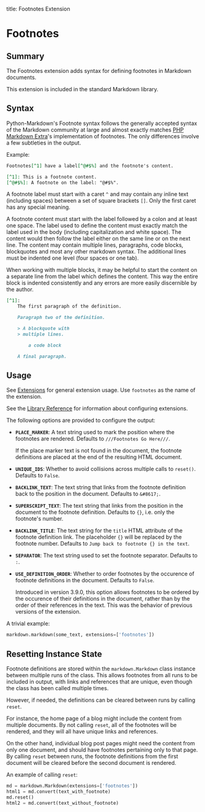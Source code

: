 title: Footnotes Extension

Footnotes
=========

Summary
-------

The Footnotes extension adds syntax for defining footnotes in Markdown
documents.

This extension is included in the standard Markdown library.

Syntax
------

Python-Markdown's Footnote syntax follows the generally accepted syntax of the
Markdown community at large and almost exactly matches [PHP Markdown Extra][]'s
implementation of footnotes. The only differences involve a few subtleties in
the output.

[PHP Markdown Extra]: http://michelf.com/projects/php-markdown/extra/#footnotes

Example:

```md
Footnotes[^1] have a label[^@#$%] and the footnote's content.

[^1]: This is a footnote content.
[^@#$%]: A footnote on the label: "@#$%".
```

A footnote label must start with a caret `^` and may contain any inline text
(including spaces) between a set of square brackets `[]`. Only the first
caret has any special meaning.

A footnote content must start with the label followed by a colon and at least
one space. The label used to define the content must exactly match the label used
in the body (including capitalization and white space). The content would then
follow the label either on the same line or on the next line. The content may
contain multiple lines, paragraphs, code blocks, blockquotes and most any other
markdown syntax. The additional lines must be indented one level (four spaces or
one tab).

When working with multiple blocks, it may be helpful to start the content on a
separate line from the label which defines the content. This way the entire block
is indented consistently and any errors are more easily discernible by the author.

```md
[^1]:
    The first paragraph of the definition.

    Paragraph two of the definition.

    > A blockquote with
    > multiple lines.

        a code block

    A final paragraph.
```

Usage
-----

See [Extensions](index.md) for general extension usage. Use `footnotes` as the
name of the extension.

See the [Library Reference](../reference.md#extensions) for information about
configuring extensions.

The following options are provided to configure the output:

* **`PLACE_MARKER`**:
    A text string used to mark the position where the footnotes are rendered.
    Defaults to `///Footnotes Go Here///`.

    If the place marker text is not found in the document, the footnote
    definitions are placed at the end of the resulting HTML document.

* **`UNIQUE_IDS`**:
    Whether to avoid collisions across multiple calls to `reset()`. Defaults to
    `False`.

* **`BACKLINK_TEXT`**:
    The text string that links from the footnote definition back to the position
    in the document. Defaults to `&#8617;`.

* **`SUPERSCRIPT_TEXT`**:
    The text string that links from the position in the document to the footnote
    definition. Defaults to `{}`, i.e. only the footnote's number.

* **`BACKLINK_TITLE`**:
    The text string for the `title` HTML attribute of the footnote definition link.
    The placeholder `{}` will be replaced by the footnote number. Defaults to
    `Jump back to footnote {} in the text`.

* **`SEPARATOR`**:
    The text string used to set the footnote separator. Defaults to `:`.

* **`USE_DEFINITION_ORDER`**:
    Whether to order footnotes by the occurence of footnote definitions
    in the document. Defaults to `False`.

    Introduced in version 3.9.0, this option allows footnotes to be ordered
    by the occurence of their definitions in the document, rather than by the
    order of their references in the text. This was the behavior of
    previous versions of the extension.

A trivial example:

```python
markdown.markdown(some_text, extensions=['footnotes'])
```

Resetting Instance State
-----

Footnote definitions are stored within the  `markdown.Markdown` class instance between
multiple runs of the class.  This allows footnotes from all runs to be included in
output, with  links and references that are unique, even though the class has been
called multiple times.

However, if needed, the definitions can be cleared between runs by calling `reset`.

For instance, the home page of a blog might include the content from multiple documents.
By not calling `reset`, all of the footnotes will be rendered, and they will all have
unique links and references.

On the other hand, individual blog post pages might need the content from only one
document, and should have footnotes pertaining only to that page. By calling `reset`
between runs, the footnote definitions from the first document will be cleared before
the second document is rendered.

An example of calling `reset`:

```python
md = markdown.Markdown(extensions=['footnotes'])
html1 = md.convert(text_with_footnote)
md.reset()
html2 = md.convert(text_without_footnote)
```
